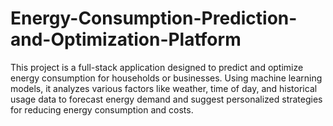 # Energy-Consumption-Prediction-and-Optimization-Platform
This project is a full-stack application designed to predict and optimize energy consumption for households or businesses. Using machine learning models, it analyzes various factors like weather, time of day, and historical usage data to forecast energy demand and suggest personalized strategies for reducing energy consumption and costs.
